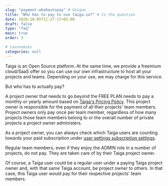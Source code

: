 ```yaml
---
slug: "payment-whohastopay" # Unique
title: "Who has to pay to use taiga.io?" # Is the question
date: 2020-10-05T11:27:17+02:00
draft: false
type: "faq"
main: true
order: 3

# taxonomies
categories: null
---
```


Taiga is an Open Source platform. At the same time, we provide a freemium cloud/SaaS offer so you can use our own infrastructure to host all your projects and teams. Depending on your use, we may charge for this service. 

But who has to actually pay?

A project owner that needs to go beyond the FREE PLAN needs to pay a monthly or yearly amount based on [Taiga's Pricing Policy](https://www.taiga.io/#ugNVXkW1sS8mgQDer7GNGKkZchV3gH6v). This project owner is responsible for the payment of all their projects' team members. Project owners only pay once per team member, regardless of how many projects those team members belong to or the overall number of private projects a project owner administers. 

As a project owner, you can always check which Taiga users are counting towards your paid subscription under [user settings subscription settings](https://tree.taiga.io/user-settings/contrib/subscriptions).

Regular team members, even if they enjoy the ADMIN role in a number of projects, do not pay. They are taken care of by their Taiga project owner.

Of course, a Taiga user could be a regular user under a paying Taiga project owner and, with that same Taiga account, be project owner to others. In that case, this Taiga user would pay for their respective projects' team members.
